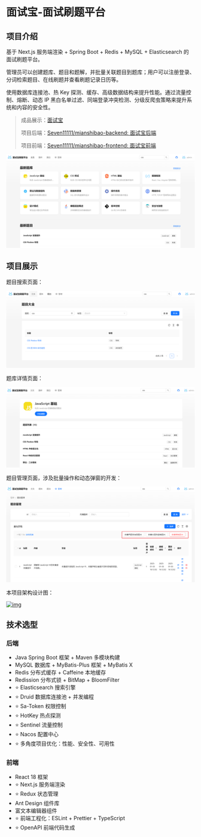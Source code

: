 # 面试宝-面试刷题平台

## 项目介绍

基于 Next.js 服务端渲染 + Spring Boot + Redis + MySQL + Elasticsearch 的 面试刷题平台。

管理员可以创建题库、题目和题解，并批量关联题目到题库；用户可以注册登录、分词检索题目、在线刷题并查看刷题记录日历等。

使用数据库连接池、热 Key 探测、缓存、高级数据结构来提升性能。通过流量控制、熔断、动态 IP 黑白名单过滤、同端登录冲突检测、分级反爬虫策略来提升系统和内容的安全性。

>成品展示：[面试宝](http://82.157.231.49/)
>
>项目后端：[Seven11111/mianshibao-backend: 面试宝后端](https://github.com/Seven11111/mianshibao-backend)
>
>项目前端：[Seven11111/mianshibao-frontend: 面试宝前端](https://github.com/Seven11111/mianshibao-frontend)



![image-20250217213805130](./public/assets/demo_1.png)

## 项目展示

题目搜索页面：

![image-20250217213843832](./public/assets/demo_2.png)

题库详情页面：

![image-20250217213921165](./public/assets/demo_3.png)

题目管理页面，涉及批量操作和动态弹窗的开发：

![image-20250217213959813](./public/assets/demo_4.png)

本项目架构设计图：

[![img](https://camo.githubusercontent.com/03a3ea94f8abc8459026b675b9e24b166253fa841bc6f260a989b82c7177b079/68747470733a2f2f7069632e797570692e6963752f313238352f3230323430393239313633343738392e706e67)](https://camo.githubusercontent.com/03a3ea94f8abc8459026b675b9e24b166253fa841bc6f260a989b82c7177b079/68747470733a2f2f7069632e797570692e6963752f313238352f3230323430393239313633343738392e706e67)

## 技术选型

### 后端

- Java Spring Boot 框架 + Maven 多模块构建
- MySQL 数据库 + MyBatis-Plus 框架 + MyBatis X
- Redis 分布式缓存 + Caffeine 本地缓存
- Redission 分布式锁 + BitMap + BloomFilter
- ⭐️ Elasticsearch 搜索引擎
- ⭐️ Druid 数据库连接池 + 并发编程
- ⭐️ Sa-Token 权限控制
- ⭐️ HotKey 热点探测
- ⭐️ Sentinel 流量控制
- ⭐️ Nacos 配置中心
- ⭐️ 多角度项目优化：性能、安全性、可用性

### 前端

- React 18 框架
- ⭐️ Next.js 服务端渲染
- ⭐️ Redux 状态管理
- Ant Design 组件库
- 富文本编辑器组件
- ⭐️ 前端工程化：ESLint + Prettier + TypeScript
- ⭐️ OpenAPI 前端代码生成

